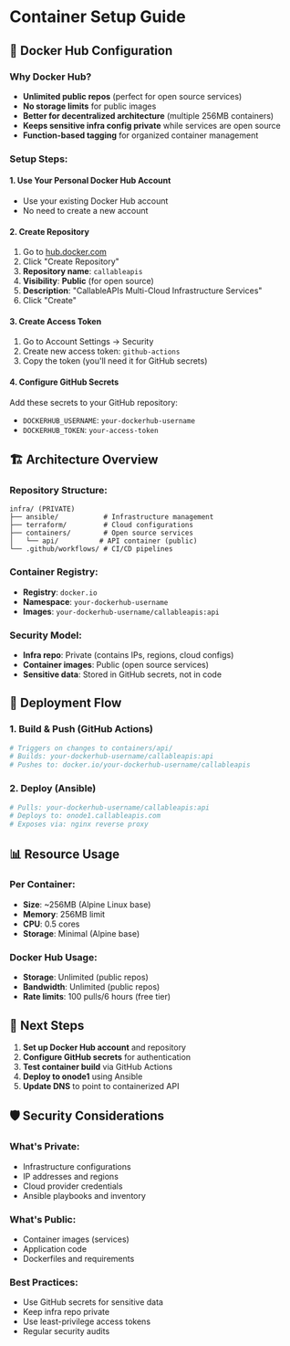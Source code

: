 # Container Setup Guide

## 🐳 **Docker Hub Configuration**

### **Why Docker Hub?**
- **Unlimited public repos** (perfect for open source services)
- **No storage limits** for public images
- **Better for decentralized architecture** (multiple 256MB containers)
- **Keeps sensitive infra config private** while services are open source
- **Function-based tagging** for organized container management

### **Setup Steps:**

#### **1. Use Your Personal Docker Hub Account**
- Use your existing Docker Hub account
- No need to create a new account

#### **2. Create Repository**
1. Go to [hub.docker.com](https://hub.docker.com)
2. Click "Create Repository"
3. **Repository name**: `callableapis`
4. **Visibility**: **Public** (for open source)
5. **Description**: "CallableAPIs Multi-Cloud Infrastructure Services"
6. Click "Create"

#### **3. Create Access Token**
1. Go to Account Settings → Security
2. Create new access token: `github-actions`
3. Copy the token (you'll need it for GitHub secrets)

#### **4. Configure GitHub Secrets**
Add these secrets to your GitHub repository:
- `DOCKERHUB_USERNAME`: `your-dockerhub-username`
- `DOCKERHUB_TOKEN`: `your-access-token`

## 🏗️ **Architecture Overview**

### **Repository Structure:**
```
infra/ (PRIVATE)
├── ansible/           # Infrastructure management
├── terraform/         # Cloud configurations
├── containers/        # Open source services
│   └── api/          # API container (public)
└── .github/workflows/ # CI/CD pipelines
```

### **Container Registry:**
- **Registry**: `docker.io`
- **Namespace**: `your-dockerhub-username`
- **Images**: `your-dockerhub-username/callableapis:api`

### **Security Model:**
- **Infra repo**: Private (contains IPs, regions, cloud configs)
- **Container images**: Public (open source services)
- **Sensitive data**: Stored in GitHub secrets, not in code

## 🚀 **Deployment Flow**

### **1. Build & Push (GitHub Actions)**
```yaml
# Triggers on changes to containers/api/
# Builds: your-dockerhub-username/callableapis:api
# Pushes to: docker.io/your-dockerhub-username/callableapis
```

### **2. Deploy (Ansible)**
```bash
# Pulls: your-dockerhub-username/callableapis:api
# Deploys to: onode1.callableapis.com
# Exposes via: nginx reverse proxy
```

## 📊 **Resource Usage**

### **Per Container:**
- **Size**: ~256MB (Alpine Linux base)
- **Memory**: 256MB limit
- **CPU**: 0.5 cores
- **Storage**: Minimal (Alpine base)

### **Docker Hub Usage:**
- **Storage**: Unlimited (public repos)
- **Bandwidth**: Unlimited (public repos)
- **Rate limits**: 100 pulls/6 hours (free tier)

## 🔧 **Next Steps**

1. **Set up Docker Hub account** and repository
2. **Configure GitHub secrets** for authentication
3. **Test container build** via GitHub Actions
4. **Deploy to onode1** using Ansible
5. **Update DNS** to point to containerized API

## 🛡️ **Security Considerations**

### **What's Private:**
- Infrastructure configurations
- IP addresses and regions
- Cloud provider credentials
- Ansible playbooks and inventory

### **What's Public:**
- Container images (services)
- Application code
- Dockerfiles and requirements

### **Best Practices:**
- Use GitHub secrets for sensitive data
- Keep infra repo private
- Use least-privilege access tokens
- Regular security audits
